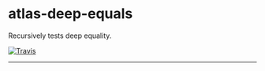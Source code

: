 # atlas-deep-equals

Recursively tests deep equality.

[![Travis](https://img.shields.io/travis/[username]/[repo].svg)](https://travis-ci.org/[username]/[repo])

---
